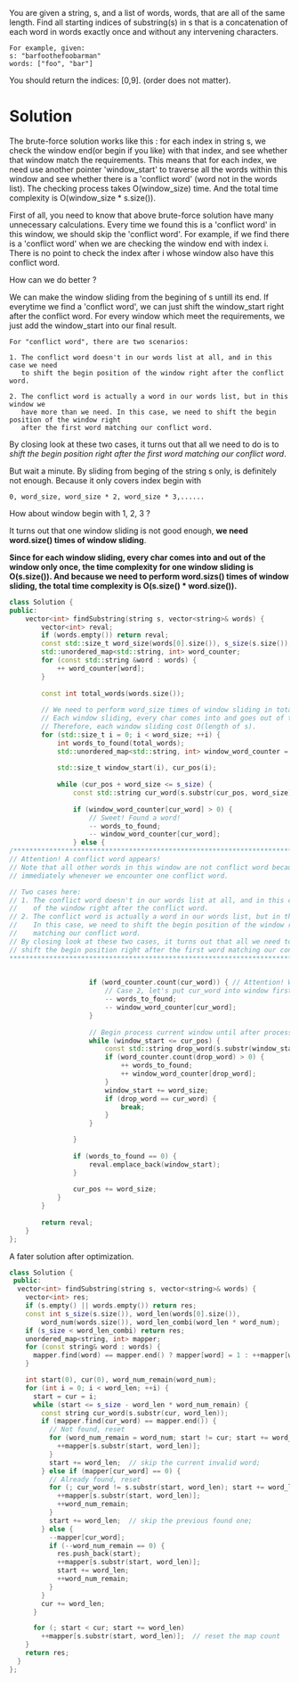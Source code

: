 You are given a string, s, and a list of words, words, that are all of the same length. Find all starting indices of substring(s) in s that is a concatenation of each word in words exactly once and without any intervening characters.

```
For example, given:
s: "barfoothefoobarman"
words: ["foo", "bar"]
```

You should return the indices: [0,9].
(order does not matter).
 
 
# Solution

The brute-force solution works like this : for each index in string s, we check the window end(or begin if you like) with that index, and see whether that window match the requirements. This means that for each index, we need use another pointer 'window_start' to traverse all the words within this window and see whether there is a 'conflict word' (word not in the words list). The checking process takes O(window_size) time. And the total time complexity is O(window_size * s.size()).
 
First of all, you need to know that above brute-force solution have many unnecessary calculations. Every time we found this is a 'conflict word' in this window, we should skip the 'conflict word'. For example, if we find there is a 'conflict word' when we are checking the window end with index i. There is no point to check the index after i whose window also have this conflict word. 
 
How can we do better ?  
 
We can make the window sliding from the begining of s untill its end. If everytime we find a 'conflict word', we can just shift the window_start right after the conflict word. For every window which meet the requirements, we just add the window_start into our final result.

```
For "conflict word", there are two scenarios:

1. The conflict word doesn't in our words list at all, and in this case we need 
   to shift the begin position of the window right after the conflict word.

2. The conflict word is actually a word in our words list, but in this window we 
   have more than we need. In this case, we need to shift the begin position of the window right 
   after the first word matching our conflict word.
```

By closing look at these two cases, it turns out that all we need to do is to _shift the begin position right after the first word matching our conflict word_.

But wait a minute. By sliding from beging of the string s only, is definitely not enough. Because it only covers index begin with 

```0, word_size, word_size * 2, word_size * 3,......```

How about window begin with 1, 2, 3 ?
 
It turns out that one window sliding is not good enough, __we need word.size() times of window sliding__.
 
__Since for each window sliding, every char comes into and out of the window only once, the time complexity for one window sliding is O(s.size()). And because we need to perform word.sizs() times of window sliding, the total time complexity is O(s.size() * word.size()).__
 
```cpp
class Solution {
public:
    vector<int> findSubstring(string s, vector<string>& words) {
        vector<int> reval;
        if (words.empty()) return reval;
        const std::size_t word_size(words[0].size()), s_size(s.size());
        std::unordered_map<std::string, int> word_counter;
        for (const std::string &word : words) {
            ++ word_counter[word];
        }
        
        const int total_words(words.size());
        
        // We need to perform word_size times of window sliding in total!
        // Each window sliding, every char comes into and goes out of the window once.
        // Therefore, each window sliding cost O(length of s).
        for (std::size_t i = 0; i < word_size; ++i) {
            int words_to_found(total_words);
            std::unordered_map<std::string, int> window_word_counter = word_counter;
            
            std::size_t window_start(i), cur_pos(i);
            
            while (cur_pos + word_size <= s_size) {
                const std::string cur_word(s.substr(cur_pos, word_size));
                
                if (window_word_counter[cur_word] > 0) {
                    // Sweet! Found a word!
                    -- words_to_found;
                    -- window_word_counter[cur_word];
                } else {
/****************************************************************************************
// Attention! A conflict word appears!
// Note that all other words in this window are not conflict word because we process window
// immediately whenever we encounter one conflict word.

// Two cases here:
// 1. The conflict word doesn't in our words list at all, and in this case we need to shift the begin position 
//    of the window right after the conflict word.
// 2. The conflict word is actually a word in our words list, but in this window we have more than we need.
//    In this case, we need to shift the begin position of the window right after the first word 
//    matching our conflict word.
// By closing look at these two cases, it turns out that all we need to do is to
// shift the begin position right after the first word matching our conflict word! 
******************************************************************************************/

                    
                    if (word_counter.count(cur_word)) { // Attention! We check against original word counter here.
                        // Case 2, let's put cur_word into window first
                        -- words_to_found;
                        -- window_word_counter[cur_word];
                    }
                    
                    // Begin process current window until after processing the first word that matching cur_word.
                    while (window_start <= cur_pos) {
                        const std::string drop_word(s.substr(window_start, word_size));
                        if (word_counter.count(drop_word) > 0) {
                            ++ words_to_found;
                            ++ window_word_counter[drop_word];
                        }
                        window_start += word_size;
                        if (drop_word == cur_word) {
                            break;
                        }
                    }

                }
                
                if (words_to_found == 0) {
                    reval.emplace_back(window_start);
                }
                
                cur_pos += word_size;
            }
        }
        
        return reval;
    }
};
```

A fater solution after optimization.
 
```cpp 
class Solution {
 public:
  vector<int> findSubstring(string s, vector<string>& words) {
    vector<int> res;
    if (s.empty() || words.empty()) return res;
    const int s_size(s.size()), word_len(words[0].size()),
        word_num(words.size()), word_len_combi(word_len * word_num);
    if (s_size < word_len_combi) return res;
    unordered_map<string, int> mapper;
    for (const string& word : words) {
      mapper.find(word) == mapper.end() ? mapper[word] = 1 : ++mapper[word];
    }

    int start(0), cur(0), word_num_remain(word_num);
    for (int i = 0; i < word_len; ++i) {
      start = cur = i;
      while (start <= s_size - word_len * word_num_remain) {
        const string cur_word(s.substr(cur, word_len));
        if (mapper.find(cur_word) == mapper.end()) {
          // Not found, reset
          for (word_num_remain = word_num; start != cur; start += word_len) {
            ++mapper[s.substr(start, word_len)];
          }
          start += word_len;  // skip the current invalid word;
        } else if (mapper[cur_word] == 0) {
          // Already found, reset
          for (; cur_word != s.substr(start, word_len); start += word_len) {
            ++mapper[s.substr(start, word_len)];
            ++word_num_remain;
          }
          start += word_len;  // skip the previous found one;
        } else {
          --mapper[cur_word];
          if (--word_num_remain == 0) {
            res.push_back(start);
            ++mapper[s.substr(start, word_len)];
            start += word_len;
            ++word_num_remain;
          }
        }
        cur += word_len;
      }

      for (; start < cur; start += word_len)
        ++mapper[s.substr(start, word_len)];  // reset the map count
    }
    return res;
  }
};
```
